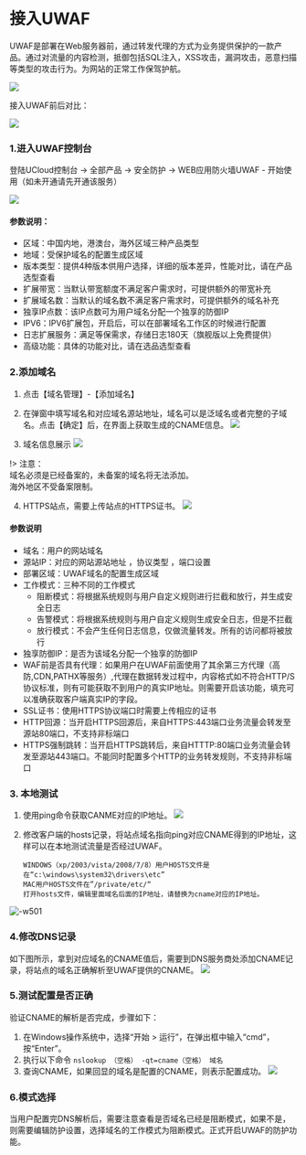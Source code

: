 # 接入UWAF
UWAF是部署在Web服务器前，通过转发代理的方式为业务提供保护的一款产品。通过对流量的内容检测，抵御包括SQL注入，XSS攻击，漏洞攻击，恶意扫描等类型的攻击行为。为网站的正常工作保驾护航。

![](/images/15970482393080.jpg)

接入UWAF前后对比：

![](/images/15970482669463.jpg)

### 1.进入UWAF控制台
登陆UCloud控制台 -> 全部产品 -> 安全防护 -> WEB应用防火墙UWAF - 开始使用（如未开通请先开通该服务）

![](/images/16062905233652.jpg)



#### 参数说明：
  - 区域：中国内地，港澳台，海外区域三种产品类型
  - 地域：受保护域名的配置生成区域
  - 版本类型：提供4种版本供用户选择，详细的版本差异，性能对比，请在产品选型查看
  - 扩展带宽：当默认带宽额度不满足客户需求时，可提供额外的带宽补充
  - 扩展域名数：当默认的域名数不满足客户需求时，可提供额外的域名补充
  - 独享IP点数：该IP点数可为用户域名分配一个独享的防御IP
  - IPV6：IPV6扩展包，开启后，可以在部署域名工作区的时候进行配置
  - 日志扩展服务：满足等保需求，存储日志180天（旗舰版以上免费提供）
  - 高级功能：具体的功能对比，请在选品选型查看

### 2.添加域名
1. 点击【域名管理】-【添加域名】
2. 在弹窗中填写域名和对应域名源站地址，域名可以是泛域名或者完整的子域名。点击【确定】后，在界面上获取生成的CNAME信息。
    ![](/images/16062909081477.jpg)


3. 域名信息展示
    ![](/images/15970491668107.jpg)

!> 注意：  
域名必须是已经备案的，未备案的域名将无法添加。  
海外地区不受备案限制。  

4. HTTPS站点，需要上传站点的HTTPS证书。
![](/images/16062908633019.jpg)

#### 参数说明

  - 域名：用户的网站域名
  - 源站IP：对应的网站源站地址 ，协议类型 ，端口设置
  - 部署区域：UWAF域名的配置生成区域
  - 工作模式：三种不同的工作模式
    *   阻断模式：将根据系统规则与用户自定义规则进行拦截和放行，并生成安全日志
    *   告警模式：将根据系统规则与用户自定义规则生成安全日志，但是不拦截
    *   放行模式：不会产生任何日志信息，仅做流量转发。所有的访问都将被放行
  - 独享防御IP：是否为该域名分配一个独享的防御IP
  - WAF前是否具有代理：如果用户在UWAF前面使用了其余第三方代理（高防,CDN,PATHX等服务）,代理在数据转发过程中，内容格式如不符合HTTP/S协议标准，则有可能获取不到用户的真实IP地址。则需要开启该功能，填充可以准确获取客户端真实IP的字段。
  - SSL证书：使用HTTPS协议端口时需要上传相应的证书
  - HTTP回源：当开启HTTPS回源后，来自HTTPS:443端口业务流量会转发至源站80端口，不支持非标端口
  - HTTPS强制跳转：当开启HTTPS跳转后，来自HTTTP:80端口业务流量会转发至源站443端口。不能同时配置多个HTTP的业务转发规则，不支持非标端口

### 3. 本地测试
1. 使用ping命令获取CANME对应的IP地址。
     ![](/images/16062912982683.jpg)
2. 修改客户端的hosts记录，将站点域名指向ping对应CNAME得到的IP地址，这样可以在本地测试流量是否经过UWAF。

    ```
    WINDOWS（xp/2003/vista/2008/7/8）用户HOSTS文件是在“c:\windows\system32\drivers\etc”
    MAC用户HOSTS文件在”/private/etc/“
    打开hosts文件，编辑里面域名后面的IP地址，请替换为cname对应的IP地址。
    ```
![-w501](/images/16062913664718.jpg)

### 4.修改DNS记录
如下图所示，拿到对应域名的CNAME值后，需要到DNS服务商处添加CNAME记录，将站点的域名正确解析至UWAF提供的CNAME。
![](/images/16062914733087.jpg)

### 5.测试配置是否正确
验证CNAME的解析是否完成，步骤如下：

1. 在Windows操作系统中，选择“开始 \> 运行”，在弹出框中输入“cmd”，按“Enter”。
2. 执行以下命令  ``nslookup （空格） -qt=cname（空格） 域名``
3. 查询CNAME，如果回显的域名是配置的CNAME，则表示配置成功。
![](/images/15970493399116.jpg)


### 6.模式选择
当用户配置完DNS解析后，需要注意查看是否域名已经是阻断模式，如果不是，则需要编辑防护设置，选择域名的工作模式为阻断模式。正式开启UWAF的防护功能。
